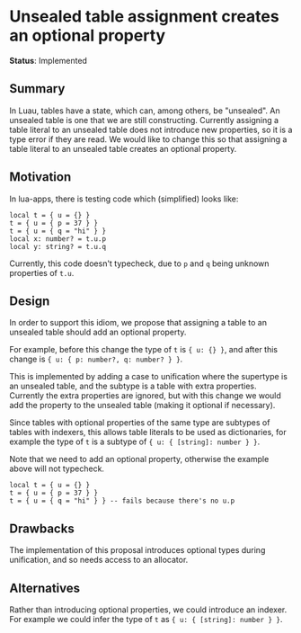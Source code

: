 # Unsealed table assignment creates an optional property

**Status**: Implemented

## Summary

In Luau, tables have a state, which can, among others, be "unsealed".
An unsealed table is one that we are still constructing.  Currently
assigning a table literal to an unsealed table does not introduce new
properties, so it is a type error if they are read.
We would like to change this so that assigning a table
literal to an unsealed table creates an optional property.

## Motivation

In lua-apps, there is testing code which (simplified) looks like:

```luau
local t = { u = {} }
t = { u = { p = 37 } }
t = { u = { q = "hi" } }
local x: number? = t.u.p
local y: string? = t.u.q
```

Currently, this code doesn't typecheck, due to `p` and `q` being unknown properties of `t.u`.

## Design

In order to support this idiom, we propose that assigning a table
to an unsealed table should add an optional property.

For example, before this change the type of `t` is `{ u: {} }`,
and after this change is `{ u: { p: number?, q: number? } }`.

This is implemented by adding a case to unification where the supertype
is an unsealed table, and the subtype is a table with extra properties.
Currently the extra properties are ignored, but with this change we would
add the property to the unsealed table (making it optional if necessary).

Since tables with optional properties of the same type are subtypes of
tables with indexers, this allows table literals to be used as dictionaries,
for example the type of `t` is a subtype of `{ u: { [string]: number } }`.

Note that we need to add an optional property, otherwise the example above will not typecheck.
```luau
local t = { u = {} }
t = { u = { p = 37 } }
t = { u = { q = "hi" } } -- fails because there's no u.p
```

## Drawbacks

The implementation of this proposal introduces optional types during unification,
and so needs access to an allocator.

## Alternatives

Rather than introducing optional properties, we could introduce an indexer. For example we could infer the type of
`t` as `{ u: { [string]: number } }`.
